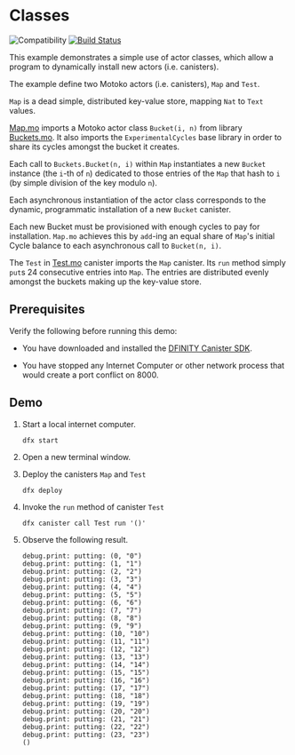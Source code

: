# Classes

![Compatibility](https://img.shields.io/badge/compatibility-0.7.0-blue)
[![Build Status](https://github.com/dfinity/examples/workflows/motoko-echo-example/badge.svg)](https://github.com/dfinity/examples/actions?query=workflow%3Amotoko-echo-example)

This example demonstrates a simple use of actor classes, which allow a program to dynamically install new actors (i.e. canisters).

The example define two Motoko actors (i.e. canisters), `Map` and `Test`.

`Map` is a dead simple, distributed key-value store, mapping `Nat` to `Text` values.

[Map.mo](./src/map/Map.mo) imports a Motoko actor class `Bucket(i, n)`
from library [Buckets.mo](./src/map/Buckets.mo).
It also imports the `ExperimentalCycles` base library in order to share its
cycles amongst the bucket it creates.

Each call to `Buckets.Bucket(n, i)` within `Map` instantiates a new
`Bucket` instance (the `i`-th of `n`)
dedicated to those entries of the `Map` that hash to `i` (by simple division of the key modulo `n`).

Each asynchronous instantiation of the actor class corresponds to the dynamic, programmatic installation of a new `Bucket` canister.

Each new Bucket must be provisioned with enough cycles to pay for installation.
`Map.mo` achieves this by `add`-ing an equal share of `Map`'s initial Cycle balance to each asynchronous call to `Bucket(n, i)`.

The `Test` in [Test.mo](./src/test/Test.mo) canister imports the `Map` canister.
Its `run` method simply `put`s 24 consecutive entries into `Map`. The entries are distributed evenly amongst the buckets making up the key-value store.

## Prerequisites

Verify the following before running this demo:

*  You have downloaded and installed the [DFINITY Canister
   SDK](https://sdk.dfinity.org).

*  You have stopped any Internet Computer or other network process that would
   create a port conflict on 8000.

## Demo

1. Start a local internet computer.

   ```text
   dfx start
   ```

2. Open a new terminal window.

3. Deploy the canisters `Map` and `Test`

   ```text
   dfx deploy
   ```

4. Invoke the `run` method of canister `Test`

   ```text
   dfx canister call Test run '()'
   ```

5. Observe the following result.

   ```text
   debug.print: putting: (0, "0")
   debug.print: putting: (1, "1")
   debug.print: putting: (2, "2")
   debug.print: putting: (3, "3")
   debug.print: putting: (4, "4")
   debug.print: putting: (5, "5")
   debug.print: putting: (6, "6")
   debug.print: putting: (7, "7")
   debug.print: putting: (8, "8")
   debug.print: putting: (9, "9")
   debug.print: putting: (10, "10")
   debug.print: putting: (11, "11")
   debug.print: putting: (12, "12")
   debug.print: putting: (13, "13")
   debug.print: putting: (14, "14")
   debug.print: putting: (15, "15")
   debug.print: putting: (16, "16")
   debug.print: putting: (17, "17")
   debug.print: putting: (18, "18")
   debug.print: putting: (19, "19")
   debug.print: putting: (20, "20")
   debug.print: putting: (21, "21")
   debug.print: putting: (22, "22")
   debug.print: putting: (23, "23")
   ()
   ```
